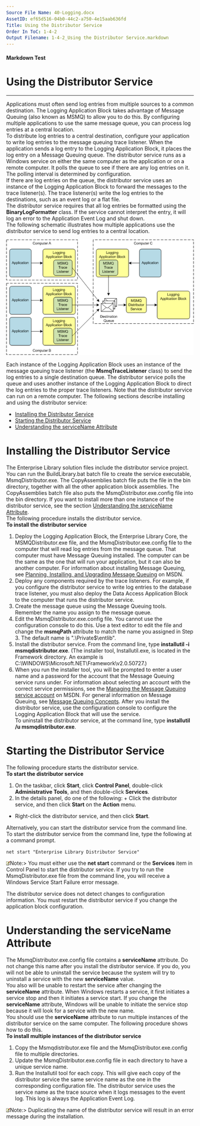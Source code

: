 ```yaml
---
Source File Name: 40-Logging.docx
AssetID: ef65d516-04b0-44c2-a750-4e15aab636fd
Title: Using the Distributor Service
Order In ToC: 1-4-2
Output Filename: 1-4-2_Using the Distributor Service.markdown
---
```


#### Markdown Test ####
# Using the Distributor Service #
----------

Applications must often send log entries from multiple sources to a common destination. The Logging Application Block takes advantage of Message Queuing (also known as MSMQ) to allow you to do this. By configuring multiple applications to use the same message queue, you can process log entries at a central location.   
To distribute log entries to a central destination, configure your application to write log entries to the message queuing trace listener. When the application sends a log entry to the Logging Application Block, it places the log entry on a Message Queuing queue. The distributor service runs as a Windows service on either the same computer as the application or on a remote computer. It polls the queue to see if there are any log entries on it. The polling interval is determined by configuration.   
If there are log entries on the queue, the distributor service uses an instance of the Logging Application Block to forward the messages to the trace listener(s). The trace listener(s) write the log entries to the destinations, such as an event log or a flat file.  
The distributor service requires that all log entries be formatted using the **BinaryLogFormatter** class. If the service cannot interpret the entry, it will log an error to the Application Event Log and shut down.   
The following schematic illustrates how multiple applications use the distributor service to send log entries to a central location.  

![](images/f231119e-4654-4e6e-8449-b1e3b4e3d3b1.png)  

Each instance of the Logging Application Block uses an instance of the message queuing trace listener (the **MsmqTraceListener** class) to send the log entries to a single destination queue. The distributor service polls the queue and uses another instance of the Logging Application Block to direct the log entries to the proper trace listeners. Note that the distributor service can run on a remote computer. The following sections describe installing and using the distributor service:  
+ <a href="#distrib_install" xmlns:dt="uuid:C2F41010-65B3-11d1-A29F-00AA00C14882" xmlns:xlink="http://www.w3.org/1999/xlink" xmlns:MSHelp="http://msdn.microsoft.com/mshelp">Installing the Distributor Service</a>
+ <a href="#distrib_start" xmlns:dt="uuid:C2F41010-65B3-11d1-A29F-00AA00C14882" xmlns:xlink="http://www.w3.org/1999/xlink" xmlns:MSHelp="http://msdn.microsoft.com/mshelp">Starting the Distributor Service</a>
+ <a href="#distrib_understand" xmlns:dt="uuid:C2F41010-65B3-11d1-A29F-00AA00C14882" xmlns:xlink="http://www.w3.org/1999/xlink" xmlns:MSHelp="http://msdn.microsoft.com/mshelp">Understanding the serviceName Attribute</a>

# Installing the Distributor Service #
<a name="distrib_install" href="#" xmlns:xlink="http://www.w3.org/1999/xlink"><span /></a>The Enterprise Library solution files include the distributor service project. You can run the BuildLibrary.bat batch file to create the service executable, MsmqDistributor.exe. The CopyAssemblies batch file puts the file in the bin directory, together with all the other application block assemblies. The CopyAssemblies batch file also puts the MsmqDistributor.exe.config file into the bin directory. If you want to install more than one instance of the distributor service, see the section <a href="#distrib_understand" xmlns:dt="uuid:C2F41010-65B3-11d1-A29F-00AA00C14882" xmlns:xlink="http://www.w3.org/1999/xlink" xmlns:MSHelp="http://msdn.microsoft.com/mshelp">Understanding the serviceName Attribute</a>.  
The following procedure installs the distributor service.  
**To install the distributor service**

1. Deploy the Logging Application Block, the Enterprise Library Core, the MSMQDistributor.exe file, and the MsmqDistributor.exe.config file to the computer that will read log entries from the message queue. That computer must have Message Queuing installed. The computer can be the same as the one that will run your application, but it can also be another computer. For information about installing Message Queuing, see [Planning, Installing, and Upgrading Message Queuing](http://technet.microsoft.com/en-us/library/cc780048(WS.10).aspx) on MSDN.
2. Deploy any components required by the trace listeners. For example, if you configure the distributor service to write log entries to the database trace listener, you must also deploy the Data Access Application Block to the computer that runs the distributor service. 
3. Create the message queue using the Message Queuing tools. Remember the name you assign to the message queue.
4. Edit the MsmqDistributor.exe.config file. You cannot use the configuration console to do this. Use a text editor to edit the file and change the **msmqPath** attribute to match the name you assigned in Step 3. The default name is ".\Private$\entlib".
5. Install the distributor service. From the command line, type **installutil -i msmqdistributor.exe**. (The installer tool, Installutil.exe, is located in the Framework directory. An example is C:\WINDOWS\Microsoft.NET\Framework\v2.0.50727.)
6. When you run the installer tool, you will be prompted to enter a user name and a password for the account that the Message Queuing service runs under. For information about selecting an account with the correct service permissions, see the [Managing the Message Queuing service account](http://technet.microsoft.com/en-us/library/cc758845(WS.10).aspx) on MSDN. For general information on Message Queuing, see [Message Queuing Concepts](http://technet.microsoft.com/en-us/library/cc738910(WS.10).aspx).
After you install the distributor service, use the configuration console to configure the Logging Application Block that will use the service.  
To uninstall the distributor service, at the command line, type **installutil /u msmqdistributor.exe**.   

# Starting the Distributor Service #
<a name="distrib_start" href="#" xmlns:xlink="http://www.w3.org/1999/xlink"><span /></a>The following procedure starts the distributor service.  
**To start the distributor service**

1. On the taskbar, click **Start**, click **Control Panel**, double-click **Administrative Tools**, and then double-click **Services**.
2. In the details panel, do one of the following: + Click the distributor service, and then click **Start** on the **Action** menu.
+ Right-click the distributor service, and then click **Start**.

Alternatively, you can start the distributor service from the command line. To start the distributor service from the command line, type the following at a command prompt.  

```other
net start "Enterprise Library Distributor Service"
```


![](images/note.gif)Note:&gt; You must either use the **net start** command or the **Services** item in Control Panel to start the distributor service. If you try to run the MsmqDistributor.exe file from the command line, you will receive a Windows Service Start Failure error message.

The distributor service does not detect changes to configuration information. You must restart the distributor service if you change the application block configuration. 
# Understanding the serviceName Attribute #
<a name="distrib_understand" href="#" xmlns:xlink="http://www.w3.org/1999/xlink"><span /></a>The MsmqDistributor.exe.config file contains a **serviceName** attribute. Do not change this name after you install the distributor service. If you do, you will not be able to uninstall the service because the system will try to uninstall a service with the new **serviceName** value.  
You also will be unable to restart the service after changing the **serviceName** attribute. When Windows restarts a service, it first initiates a service stop and then it initiates a service start. If you change the **serviceName** attribute, Windows will be unable to initiate the service stop because it will look for a service with the new name.  
You should use the **serviceName** attribute to run multiple instances of the distributor service on the same computer. The following procedure shows how to do this.  
**To install multiple instances of the distributor service**

1. Copy the Msmqdistributor.exe file and the MsmqDistributor.exe.config file to multiple directories.
2. Update the MsmqDistributor.exe.config file in each directory to have a unique service name. 
3. Run the Installutil tool for each copy. This will give each copy of the distributor service the same service name as the one in the corresponding configuration file. 
The distributor service uses the service name as the trace source when it logs messages to the event log. This log is always the Application Event Log.   

![](images/note.gif)Note:&gt; Duplicating the name of the distributor service will result in an error message during the installation.
